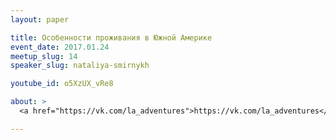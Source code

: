 ```yaml
---
layout: paper

title: Особенности проживания в Южной Америке
event_date: 2017.01.24
meetup_slug: 14
speaker_slug: nataliya-smirnykh

youtube_id: o5XzUX_vRe8

about: >
  <a href="https://vk.com/la_adventures">https://vk.com/la_adventures</a> 

---
```

